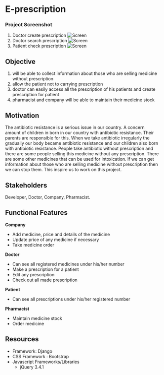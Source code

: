 # E-prescription

### Project Screenshot 
1. Doctor create prescription <img src="E-prescription/Picture/doctor_make_prescripiton.png" alt="Screen"/>
2. Doctor search prescription <img src="E-prescription/Picture/doctor_search_prescription.png" alt="Screen"/>
3. Patient check prescription <img src="E-prescription/Picture/patient_see_prescription.png" alt="Screen"/>

## Objective
1. will be able to collect information about those who are selling medicine without prescription
2. allow the patient not to carrying prescription
3. doctor can easily access all the prescription of his patients and create prescription for patient 
4. pharmacist and company will be able to maintain their medicine stock

## Motivation
The antibiotic resistance is a serious issue in our country. A concern amount of children in born in our country with antibiotic resistance. Their parents are responsible for this. When we take antibiotic irregularly the gradually our body became antibiotic resistance and our children also born with antibiotic resistance. People take antibiotic without prescription and there are some people selling this medicine without any prescription. There are some other medicines that can be used for intoxication. If we can get information about those who are selling medicine without prescription then we can stop them. This inspire us to work on this project. 

## Stakeholders 
Developer, Doctor, Company, Pharmacist.

## Functional Features 
 **Company**
   * Add medicine, price and details of the medicine
   * Update price of any medicine if necessary
   * Take medicine order 

 **Doctor**
  *	Can see all registered medicines under his/her number
  *	Make a prescription for a patient
  *	Edit any prescription
  *	Check out all made prescription
 
 **Patient**
   * Can see all prescriptions under his/her registered number

 **Pharmacist**
   * Maintain medicine stock
   * Order medicine
   
## Resources 
* Framework: Django 
* CSS Framework : Bootstrap 
* Javascript Frameworks/Libraries
   * jQuery 3.4.1
   

 
